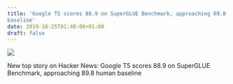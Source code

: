 ```yaml
---
title: 'Google T5 scores 88.9 on SuperGLUE Benchmark, approaching 89.8 human
baseline'
date: 2019-10-25T01:40:00+01:00
draft: false
---
```


![](https://ifttt.com/images/no_image_card.png)  

New top story on Hacker News: Google T5 scores 88.9 on SuperGLUE Benchmark, approaching 89.8 human baseline